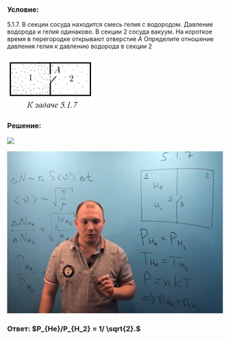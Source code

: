 ###  Условие: 

$5.1.7.$ В секции сосуда находится смесь гелия с водородом. Давление водорода и гелия одинаково. В секции $2$ сосуда вакуум. На короткое время в перегородке открывают отверстие $A$ Определите отношение давления гелия к давлению водорода в секции $2$ 

![|205x127, 67%](../../img/5.1.7/statement.png) 

###  Решение: 

![](https://www.youtube.com/embed/edEy7QnHWyc) 

![|1429x1072, 67%](../../img/5.1.7/01.png) 

###  Ответ: $P_{He}/P_{H_2} = 1/ \sqrt{2}.$ 

### 

